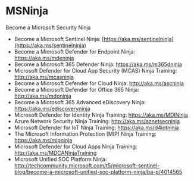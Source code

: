 # MSNinja
Become a Microsoft Security Ninja

* Become a Microsoft Sentinel Ninja: [https://aka.ms/sentinelninja](https://aka.ms/sentinelninja)
* Become a Microsoft Defender for Endpoint Ninja: https://aka.ms/mdeninja
* Become a Microsoft 365 Defender Ninja: https://aka.ms/m365dninja
* Microsoft Defender for Cloud App Security (MCAS) Ninja Training: http://aka.ms/mcasninja
* Become a Microsoft Defender for Cloud Ninja: http://aka.ms/ascninja
* Become a Microsoft Defender for Office 365 Ninja: http://aka.ms/mdoninja
* Become a Microsoft 365 Advanced eDiscovery Ninja: https://aka.ms/ediscoveryninja
* Microsoft Defender for Identity Ninja Training: https://aka.ms/MDINinja 
* Azure Network Security Ninja Training: http://aka.ms/aznetsecninja
* Microsoft Defender for IoT Ninja Training: https://aka.ms/d4iotninja
* The Microsoft Information Protection (MIP) Ninja Training: https://aka.ms/mipninja
* Microsoft Defender for Cloud Apps Ninja Training: http://aka.ms/MDCANinjaTraining
* Microsoft Unified SOC Platform Ninja: http://techcommunity.microsoft.com/t5/microsoft-sentinel-blog/become-a-microsoft-unified-soc-platform-ninja/ba-p/4014565
